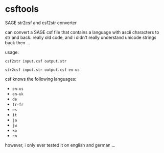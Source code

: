 # csftools
SAGE str2csf and csf2str converter

can convert a SAGE csf file that contains a language with ascii characters to str and back. really old code, and i didn't really understand unicode strings back then ...

usage:

`csf2str input.csf output.str`
 
`str2csf input.str output.csf en-us`

csf knows the following languages:

* `en-us`
* `en-uk`
* `de`
* `fr-fr`
* `es`
* `it`
* `ja`
* `jw`
* `ko`
* `cn`

however, i only ever tested it on english and german ...
